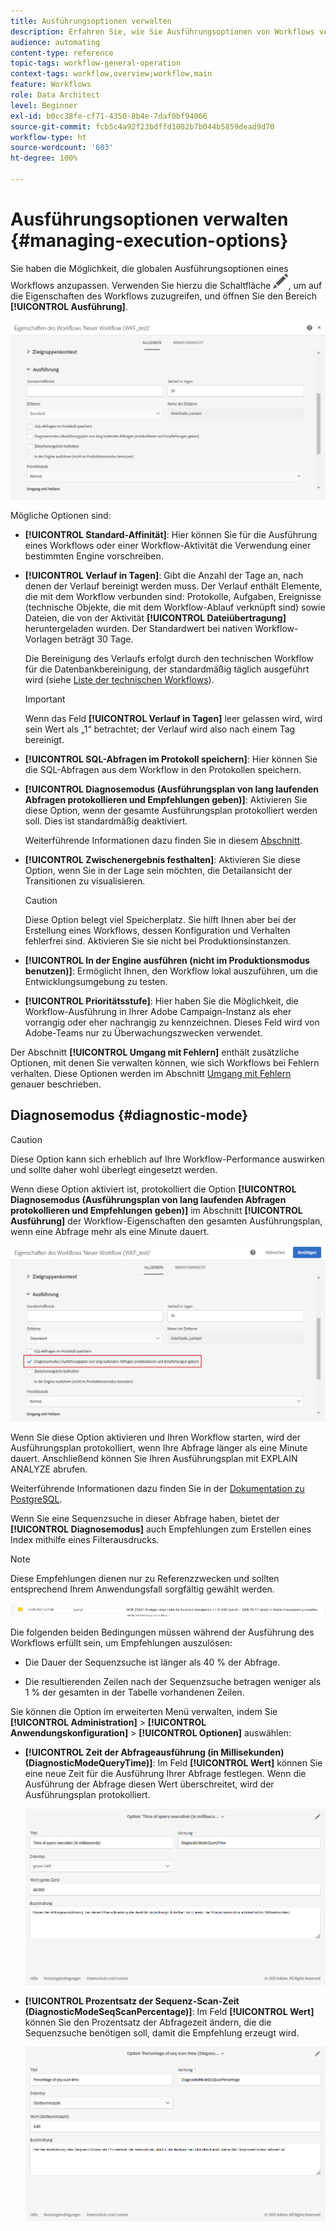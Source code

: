```yaml
---
title: Ausführungsoptionen verwalten
description: Erfahren Sie, wie Sie Ausführungsoptionen von Workflows verwalten.
audience: automating
content-type: reference
topic-tags: workflow-general-operation
context-tags: workflow,overview;workflow,main
feature: Workflows
role: Data Architect
level: Beginner
exl-id: b0cc38fe-cf71-4350-8b4e-7daf0bf94066
source-git-commit: fcb5c4a92f23bdffd1082b7b044b5859dead9d70
workflow-type: ht
source-wordcount: '603'
ht-degree: 100%

---
```


# Ausführungsoptionen verwalten {#managing-execution-options}

Sie haben die Möglichkeit, die globalen Ausführungsoptionen eines Workflows anzupassen. Verwenden Sie hierzu die Schaltfläche ![](assets/edit_darkgrey-24px.png), um auf die Eigenschaften des Workflows zuzugreifen, und öffnen Sie den Bereich **[!UICONTROL Ausführung]**.

![](assets/wkf_execution_6.png)

Mögliche Optionen sind:

* **[!UICONTROL Standard-Affinität]**: Hier können Sie für die Ausführung eines Workflows oder einer Workflow-Aktivität die Verwendung einer bestimmten Engine vorschreiben.

* **[!UICONTROL Verlauf in Tagen]**: Gibt die Anzahl der Tage an, nach denen der Verlauf bereinigt werden muss. Der Verlauf enthält Elemente, die mit dem Workflow verbunden sind: Protokolle, Aufgaben, Ereignisse (technische Objekte, die mit dem Workflow-Ablauf verknüpft sind) sowie Dateien, die von der Aktivität **[!UICONTROL Dateiübertragung]** heruntergeladen wurden. Der Standardwert bei nativen Workflow-Vorlagen beträgt 30 Tage.

  Die Bereinigung des Verlaufs erfolgt durch den technischen Workflow für die Datenbankbereinigung, der standardmäßig täglich ausgeführt wird (siehe [Liste der technischen Workflows](../../administration/using/technical-workflows.md)).

  >[!IMPORTANT]
  >
  >Wenn das Feld **[!UICONTROL Verlauf in Tagen]** leer gelassen wird, wird sein Wert als „1“ betrachtet; der Verlauf wird also nach einem Tag bereinigt.

* **[!UICONTROL SQL-Abfragen im Protokoll speichern]**: Hier können Sie die SQL-Abfragen aus dem Workflow in den Protokollen speichern.

* **[!UICONTROL Diagnosemodus (Ausführungsplan von lang laufenden Abfragen protokollieren und Empfehlungen geben)]**: Aktivieren Sie diese Option, wenn der gesamte Ausführungsplan protokolliert werden soll. Dies ist standardmäßig deaktiviert.

  Weiterführende Informationen dazu finden Sie in diesem [Abschnitt](#diagnostic-mode).

* **[!UICONTROL Zwischenergebnis festhalten]**: Aktivieren Sie diese Option, wenn Sie in der Lage sein möchten, die Detailansicht der Transitionen zu visualisieren.

  >[!CAUTION]
  >
  >Diese Option belegt viel Speicherplatz. Sie hilft Ihnen aber bei der Erstellung eines Workflows, dessen Konfiguration und Verhalten fehlerfrei sind. Aktivieren Sie sie nicht bei Produktionsinstanzen.

* **[!UICONTROL In der Engine ausführen (nicht im Produktionsmodus benutzen)]**: Ermöglicht Ihnen, den Workflow lokal auszuführen, um die Entwicklungsumgebung zu testen.

* **[!UICONTROL Prioritätsstufe]**: Hier haben Sie die Möglichkeit, die Workflow-Ausführung in Ihrer Adobe Campaign-Instanz als eher vorrangig oder eher nachrangig zu kennzeichnen. Dieses Feld wird von Adobe-Teams nur zu Überwachungszwecken verwendet.

Der Abschnitt **[!UICONTROL Umgang mit Fehlern]** enthält zusätzliche Optionen, mit denen Sie verwalten können, wie sich Workflows bei Fehlern verhalten. Diese Optionen werden im Abschnitt [Umgang mit Fehlern](../../automating/using/monitoring-workflow-execution.md#error-management) genauer beschrieben.

## Diagnosemodus {#diagnostic-mode}

>[!CAUTION]
>
>Diese Option kann sich erheblich auf Ihre Workflow-Performance auswirken und sollte daher wohl überlegt eingesetzt werden.

Wenn diese Option aktiviert ist, protokolliert die Option **[!UICONTROL Diagnosemodus (Ausführungsplan von lang laufenden Abfragen protokollieren und Empfehlungen geben)]** im Abschnitt **[!UICONTROL Ausführung]** der Workflow-Eigenschaften den gesamten Ausführungsplan, wenn eine Abfrage mehr als eine Minute dauert.

![](assets/wkf_diagnostic.png)

Wenn Sie diese Option aktivieren und Ihren Workflow starten, wird der Ausführungsplan protokolliert, wenn Ihre Abfrage länger als eine Minute dauert. Anschließend können Sie Ihren Ausführungsplan mit EXPLAIN ANALYZE abrufen.

Weiterführende Informationen dazu finden Sie in der [Dokumentation zu PostgreSQL](https://www.postgresql.org/docs/9.4/using-explain.html).

Wenn Sie eine Sequenzsuche in dieser Abfrage haben, bietet der **[!UICONTROL Diagnosemodus]** auch Empfehlungen zum Erstellen eines Index mithilfe eines Filterausdrucks.

>[!NOTE]
>
> Diese Empfehlungen dienen nur zu Referenzzwecken und sollten entsprechend Ihrem Anwendungsfall sorgfältig gewählt werden.

![](assets/wkf_diagnostic_4.png)

Die folgenden beiden Bedingungen müssen während der Ausführung des Workflows erfüllt sein, um Empfehlungen auszulösen:

* Die Dauer der Sequenzsuche ist länger als 40 % der Abfrage.

* Die resultierenden Zeilen nach der Sequenzsuche betragen weniger als 1 % der gesamten in der Tabelle vorhandenen Zeilen.

Sie können die Option im erweiterten Menü verwalten, indem Sie **[!UICONTROL Administration]** > **[!UICONTROL Anwendungskonfiguration]** > **[!UICONTROL Optionen]** auswählen:

* **[!UICONTROL Zeit der Abfrageausführung (in Millisekunden) (DiagnosticModeQueryTime)]**: Im Feld **[!UICONTROL Wert]** können Sie eine neue Zeit für die Ausführung Ihrer Abfrage festlegen. Wenn die Ausführung der Abfrage diesen Wert überschreitet, wird der Ausführungsplan protokolliert.

  ![](assets/wkf_diagnostic_2.png)

* **[!UICONTROL Prozentsatz der Sequenz-Scan-Zeit (DiagnosticModeSeqScanPercentage)]**: Im Feld **[!UICONTROL Wert]** können Sie den Prozentsatz der Abfragezeit ändern, die die Sequenzsuche benötigen soll, damit die Empfehlung erzeugt wird.

  ![](assets/wkf_diagnostic_3.png)
